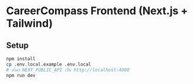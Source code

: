 # CareerCompass Frontend (Next.js + Tailwind)
## Setup
```bash
npm install
cp .env.local.example .env.local
# ตั้งค่า NEXT_PUBLIC_API เป็น http://localhost:4000
npm run dev
```
